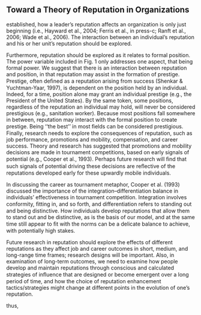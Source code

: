 ## Toward a Theory of Reputation in Organizations

established, how a leader’s reputation affects an organization is only just beginning (i.e., Hayward et al., 2004; Ferris et al., in press-c; Ranft et al., 2006; Wade et al., 2006). The interaction between an individual’s reputation and his or her unit’s reputation should be explored.

Furthermore, reputation should be explored as it relates to formal position. The power variable included in Fig. 1 only addresses one aspect, that being formal power. We suggest that there is an interaction between reputation and position, in that reputation may assist in the formation of prestige. Prestige, often deﬁned as a reputation arising from success (Shenkar & Yuchtman-Yaar, 1997), is dependent on the position held by an individual. Indeed, for a time, position alone may grant an individual prestige (e.g., the President of the United States). By the same token, some positions, regardless of the reputation an individual may hold, will never be considered prestigious (e.g., sanitation worker). Because most positions fall somewhere in between, reputation may interact with the formal position to create prestige. Being ‘‘the best’’ in most ﬁelds can be considered prestigious. Finally, research needs to explore the consequences of reputation, such as job performance, promotions and mobility, compensation, and career success. Theory and research has suggested that promotions and mobility decisions are made in tournament competitions, based on early signals of potential (e.g., Cooper et al., 1993). Perhaps future research will ﬁnd that such signals of potential driving these decisions are reﬂective of the reputations developed early for these upwardly mobile individuals.

In discussing the career as tournament metaphor, Cooper et al. (1993) discussed the importance of the integration–differentiation balance in individuals’ effectiveness in tournament competition. Integration involves conformity, ﬁtting in, and so forth, and differentiation refers to standing out and being distinctive. How individuals develop reputations that allow them to stand out and be distinctive, as is the basis of our model, and at the same time still appear to ﬁt with the norms can be a delicate balance to achieve, with potentially high stakes.

Future research in reputation should explore the effects of different reputations as they affect job and career outcomes in short, medium, and long-range time frames; research designs will be important. Also, in examination of long-term outcomes, we need to examine how people develop and maintain reputations through conscious and calculated strategies of inﬂuence that are designed or become emergent over a long period of time, and how the choice of reputation enhancement tactics/strategies might change at different points in the evolution of one’s reputation.

thus,